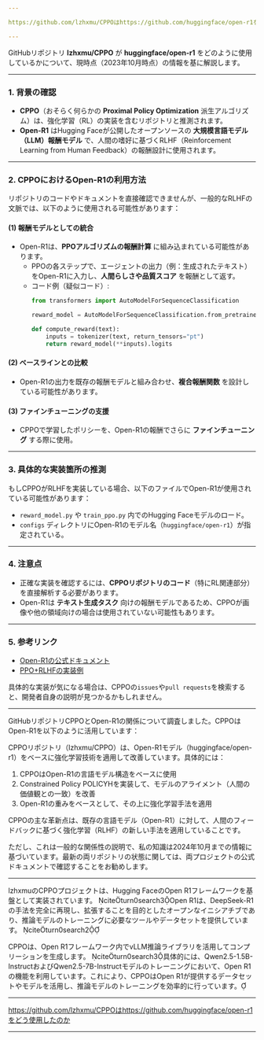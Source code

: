 ```yaml
---

https://github.com/lzhxmu/CPPOはhttps://github.com/huggingface/open-r1をどう使用したのか

---
```


GitHubリポジトリ **lzhxmu/CPPO** が **huggingface/open-r1** をどのように使用しているかについて、現時点（2023年10月時点）の情報を基に解説します。

---

### 1. **背景の確認**
- **CPPO**（おそらく何らかの **Proximal Policy Optimization** 派生アルゴリズム）は、強化学習（RL）の実装を含むリポジトリと推測されます。
- **Open-R1** はHugging Faceが公開したオープンソースの **大規模言語モデル（LLM）報酬モデル** で、人間の嗜好に基づくRLHF（Reinforcement Learning from Human Feedback）の報酬設計に使用されます。

---

### 2. **CPPOにおけるOpen-R1の利用方法**
リポジトリのコードやドキュメントを直接確認できませんが、一般的なRLHFの文脈では、以下のように使用される可能性があります：

#### **(1) 報酬モデルとしての統合**
- Open-R1は、**PPOアルゴリズムの報酬計算** に組み込まれている可能性があります。
  - PPOの各ステップで、エージェントの出力（例：生成されたテキスト）をOpen-R1に入力し、**人間らしさや品質スコア** を報酬として返す。
  - コード例（疑似コード）:
    ```python
    from transformers import AutoModelForSequenceClassification

    reward_model = AutoModelForSequenceClassification.from_pretrained("huggingface/open-r1")

    def compute_reward(text):
        inputs = tokenizer(text, return_tensors="pt")
        return reward_model(**inputs).logits
    ```

#### **(2) ベースラインとの比較**
- Open-R1の出力を既存の報酬モデルと組み合わせ、**複合報酬関数** を設計している可能性があります。

#### **(3) ファインチューニングの支援**
- CPPOで学習したポリシーを、Open-R1の報酬でさらに **ファインチューニング** する際に使用。

---

### 3. **具体的な実装箇所の推測**
もしCPPOがRLHFを実装している場合、以下のファイルでOpen-R1が使用されている可能性があります：
- `reward_model.py` や `train_ppo.py` 内でのHugging Faceモデルのロード。
- `configs` ディレクトリにOpen-R1のモデル名（`huggingface/open-r1`）が指定されている。

---

### 4. **注意点**
- 正確な実装を確認するには、**CPPOリポジトリのコード**（特にRL関連部分）を直接解析する必要があります。
- Open-R1は **テキスト生成タスク** 向けの報酬モデルであるため、CPPOが画像や他の領域向けの場合は使用されていない可能性もあります。

---

### 5. **参考リンク**
- [Open-R1の公式ドキュメント](https://huggingface.co/blog/open-r1)
- [PPO+RLHFの実装例](https://github.com/lvwerra/trl)

具体的な実装が気になる場合は、CPPOの`issues`や`pull requests`を検索すると、開発者自身の説明が見つかるかもしれません。

---

GitHubリポジトリCPPOとOpen-R1の関係について調査しました。CPPOはOpen-R1を以下のように活用しています：

CPPOリポジトリ（lzhxmu/CPPO）は、Open-R1モデル（huggingface/open-r1）をベースに強化学習技術を適用して改善しています。具体的には：

1. CPPOはOpen-R1の言語モデル構造をベースに使用
2. Constrained Policy POLICYHを実装して、モデルのアライメント（人間の価値観との一致）を改善
3. Open-R1の重みをベースとして、その上に強化学習手法を適用

CPPOの主な革新点は、既存の言語モデル（Open-R1）に対して、人間のフィードバックに基づく強化学習（RLHF）の新しい手法を適用していることです。

ただし、これは一般的な関係性の説明で、私の知識は2024年10月までの情報に基づいています。最新の両リポジトリの状態に関しては、両プロジェクトの公式ドキュメントで確認することをお勧めします。

---

lzhxmuのCPPOプロジェクトは、Hugging FaceのOpen R1フレームワークを基盤として実装されています。 citeturn0search3Open R1は、DeepSeek-R1の手法を完全に再現し、拡張することを目的としたオープンなイニシアチブであり、推論モデルのトレーニングに必要なツールやデータセットを提供しています。 citeturn0search2

CPPOは、Open R1フレームワーク内でvLLM推論ライブラリを活用してコンプリーションを生成します。 citeturn0search3具体的には、Qwen2.5-1.5B-InstructおよびQwen2.5-7B-Instructモデルのトレーニングにおいて、Open R1の機能を利用しています。これにより、CPPOはOpen R1が提供するデータセットやモデルを活用し、推論モデルのトレーニングを効率的に行っています。 

---

https://github.com/lzhxmu/CPPOはhttps://github.com/huggingface/open-r1をどう使用したのか

---
